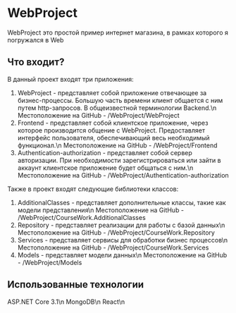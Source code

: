 # WebProject

WebProject это простой пример интернет магазина, в рамках которого я погружался
в Web

## Что входит?

В данный проект входят три приложения:
1. WebProject - представляет собой приложение отвечающее за бизнес-процессы.
Большую часть времени клиент общается с ним путем http-запросов. В общеизвестной
терминологии Backend.\n
Местоположение на GitHub - /WebProject/WebProject
2. Frontend - представляет собой клиентское приложение, через которое
производится общение с WebProject. Предоставляет интерфейс пользователя,
обеспечивающий весь необходимый функционал.\n
Местоположение на GitHub - /WebProject/Frontend
3. Authentication-authorization - представляет собой сервер авторизации. При
необходимости зарегистрироваться или зайти в аккаунт клиентское приложение
будет общаться с ним.\n
Местоположение на GitHub - /WebProject/Authentication-authorization

Также в проект входят следующие библиотеки классов:
1. AdditionalClasses - представляет дополнительные классы, такие как модели
представления\n
Местоположение на GitHub - /WebProject/CourseWork.AdditionalClasses
2. Repository - представляет реализации для работы с базой данных\n
Местоположение на GitHub - /WebProject/CourseWork.Repository
3. Services - представляет сервисы для обработки бизнес процессов\n
Местоположение на GitHub - /WebProject/CourseWork.Services
4. Models - представляет модели данных\n
Местоположение на GitHub - /WebProject/Models

## Использованные технологии

ASP.NET Core 3.1\n
MongoDB\n
React\n
